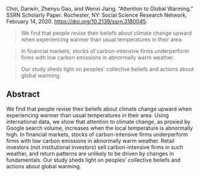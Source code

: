 Choi, Darwin, Zhenyu Gao, and Wenxi Jiang. “Attention to Global Warming.” SSRN Scholarly Paper. Rochester, NY: Social Science Research Network, February 14, 2020. https://doi.org/10.2139/ssrn.3180045.

> We find that people revise their beliefs about climate change upward when experiencing warmer than usual temperatures in their area.

> In financial markets, stocks of carbon-intensive firms underperform firms with low carbon emissions in abnormally warm weather.

> Our study sheds light on peoples' collective beliefs and actions about global warming.
## Abstract

We find that people revise their beliefs about climate change upward when experiencing warmer than usual temperatures in their area. Using international data, we show that attention to climate change, as proxied by Google search volume, increases when the local temperature is abnormally high. In financial markets, stocks of carbon-intensive firms underperform firms with low carbon emissions in abnormally warm weather. Retail investors (not institutional investors) sell carbon-intensive firms in such weather, and return patterns are unlikely to be driven by changes in fundamentals. Our study sheds light on peoples' collective beliefs and actions about global warming.